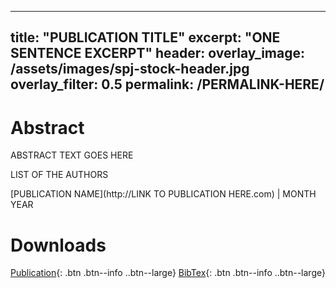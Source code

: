 <!-- A pubication page with no videos is exactly as it sounds: it is a page, for a publication, in which there is not a related video for. --> 

<!-- 1: To create a new publication page (without a video), create a new markdown file within the _pubications folder. Make sure to include ".md" in the title to ensure the file is using the markdown format. -->

  <!-- In the markdown file, copy and paste the following metadata: -->

  ---
  title: "PUBLICATION TITLE"
  excerpt: "ONE SENTENCE EXCERPT"
  header:
    overlay_image: /assets/images/spj-stock-header.jpg 
    overlay_filter: 0.5
  permalink: /PERMALINK-HERE/
  ---
  
   <!-- You can also copy this template and remove all of these comments around the metadata. --> 

<!-- 2: Copy the following content after the metadata. -->

# Abstract 
<!-- this H1 (denoted by the single octothorpe before the word 'Abstract') should remain unchanged. --> 
  <!-- Note: Make sure to enter at least twice to create seperate lines for the page. --> 
ABSTRACT TEXT GOES HERE


LIST OF THE AUTHORS
  <!-- To quickly show where Simon is located within the author list, add two atrisks around his name to bold it. Example: Faustyna Krawiec, Neel Krishnaswami,   **Simon Peyton Jones,** Tom Ellis, Andrew Fitzgibbon, Richard Eisenberg -->
  <!-- After listing the authors, the next line of text should be the pubication outlet and the date of publication. -->
[PUBLICATION NAME](http://LINK TO PUBLICATION HERE.com) | MONTH YEAR
  <!-- If availible, the publication outlet (or venue) should be a link to the publisher's website. If not availible, the link above should be changed to plain text. Example: ACM SIGPLAN Conference on Programming Language Design and Implementation (PLDI'21) | June 2021 --> 


# Downloads
<!-- this H1 (denoted by the single octothorpe before the word 'Downloads') should remain unchanged. --> 
[Publication](/assets/pdf.pdf){: .btn .btn--info ..btn--large}
[BibTex](/assets/bibtex/bibfile.bib){: .btn .btn--info ..btn--large}
<!-- Both "publication" and "Bibtext" should remain unchanged. The links, however, should be adjusted... --> 


